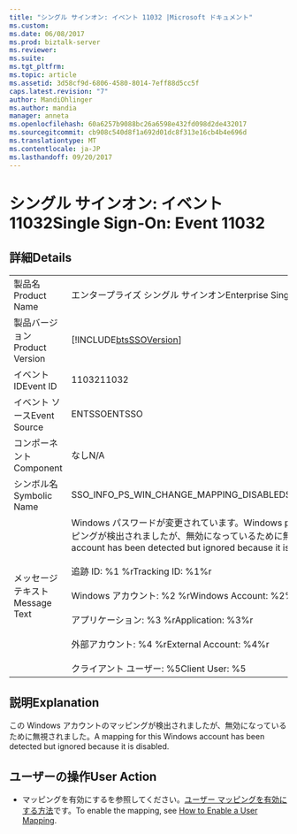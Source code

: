 ```yaml
---
title: "シングル サインオン: イベント 11032 |Microsoft ドキュメント"
ms.custom: 
ms.date: 06/08/2017
ms.prod: biztalk-server
ms.reviewer: 
ms.suite: 
ms.tgt_pltfrm: 
ms.topic: article
ms.assetid: 3d58cf9d-6806-4580-8014-7eff88d5cc5f
caps.latest.revision: "7"
author: MandiOhlinger
ms.author: mandia
manager: anneta
ms.openlocfilehash: 60a6257b9088bc26a6598e432fd098d2de432017
ms.sourcegitcommit: cb908c540d8f1a692d01dc8f313e16cb4b4e696d
ms.translationtype: MT
ms.contentlocale: ja-JP
ms.lasthandoff: 09/20/2017
---
```

# <a name="single-sign-on-event-11032"></a><span data-ttu-id="9e396-102">シングル サインオン: イベント 11032</span><span class="sxs-lookup"><span data-stu-id="9e396-102">Single Sign-On: Event 11032</span></span>
## <a name="details"></a><span data-ttu-id="9e396-103">詳細</span><span class="sxs-lookup"><span data-stu-id="9e396-103">Details</span></span>  
  
|||  
|-|-|  
|<span data-ttu-id="9e396-104">製品名</span><span class="sxs-lookup"><span data-stu-id="9e396-104">Product Name</span></span>|<span data-ttu-id="9e396-105">エンタープライズ シングル サインオン</span><span class="sxs-lookup"><span data-stu-id="9e396-105">Enterprise Single Sign-On</span></span>|  
|<span data-ttu-id="9e396-106">製品バージョン</span><span class="sxs-lookup"><span data-stu-id="9e396-106">Product Version</span></span>|[!INCLUDE[btsSSOVersion](../includes/btsssoversion-md.md)]|  
|<span data-ttu-id="9e396-107">イベント ID</span><span class="sxs-lookup"><span data-stu-id="9e396-107">Event ID</span></span>|<span data-ttu-id="9e396-108">11032</span><span class="sxs-lookup"><span data-stu-id="9e396-108">11032</span></span>|  
|<span data-ttu-id="9e396-109">イベント ソース</span><span class="sxs-lookup"><span data-stu-id="9e396-109">Event Source</span></span>|<span data-ttu-id="9e396-110">ENTSSO</span><span class="sxs-lookup"><span data-stu-id="9e396-110">ENTSSO</span></span>|  
|<span data-ttu-id="9e396-111">コンポーネント</span><span class="sxs-lookup"><span data-stu-id="9e396-111">Component</span></span>|<span data-ttu-id="9e396-112">なし</span><span class="sxs-lookup"><span data-stu-id="9e396-112">N/A</span></span>|  
|<span data-ttu-id="9e396-113">シンボル名</span><span class="sxs-lookup"><span data-stu-id="9e396-113">Symbolic Name</span></span>|<span data-ttu-id="9e396-114">SSO_INFO_PS_WIN_CHANGE_MAPPING_DISABLED</span><span class="sxs-lookup"><span data-stu-id="9e396-114">SSO_INFO_PS_WIN_CHANGE_MAPPING_DISABLED</span></span>|  
|<span data-ttu-id="9e396-115">メッセージ テキスト</span><span class="sxs-lookup"><span data-stu-id="9e396-115">Message Text</span></span>|<span data-ttu-id="9e396-116">Windows パスワードが変更されています。</span><span class="sxs-lookup"><span data-stu-id="9e396-116">Windows password change.</span></span> <span data-ttu-id="9e396-117">この Windows アカウントのマッピングが検出されましたが、無効になっているために無視されました。%r</span><span class="sxs-lookup"><span data-stu-id="9e396-117">A mapping for this Windows account has been detected but ignored because it is disabled.%r</span></span><br /><br /> <span data-ttu-id="9e396-118">追跡 ID: %1 %r</span><span class="sxs-lookup"><span data-stu-id="9e396-118">Tracking ID: %1%r</span></span><br /><br /> <span data-ttu-id="9e396-119">Windows アカウント: %2 %r</span><span class="sxs-lookup"><span data-stu-id="9e396-119">Windows Account: %2%r</span></span><br /><br /> <span data-ttu-id="9e396-120">アプリケーション: %3 %r</span><span class="sxs-lookup"><span data-stu-id="9e396-120">Application: %3%r</span></span><br /><br /> <span data-ttu-id="9e396-121">外部アカウント: %4 %r</span><span class="sxs-lookup"><span data-stu-id="9e396-121">External Account: %4%r</span></span><br /><br /> <span data-ttu-id="9e396-122">クライアント ユーザー: %5</span><span class="sxs-lookup"><span data-stu-id="9e396-122">Client User: %5</span></span>|  
  
## <a name="explanation"></a><span data-ttu-id="9e396-123">説明</span><span class="sxs-lookup"><span data-stu-id="9e396-123">Explanation</span></span>  
 <span data-ttu-id="9e396-124">この Windows アカウントのマッピングが検出されましたが、無効になっているために無視されました。</span><span class="sxs-lookup"><span data-stu-id="9e396-124">A mapping for this Windows account has been detected but ignored because it is disabled.</span></span>  
  
## <a name="user-action"></a><span data-ttu-id="9e396-125">ユーザーの操作</span><span class="sxs-lookup"><span data-stu-id="9e396-125">User Action</span></span>  
  
-   <span data-ttu-id="9e396-126">マッピングを有効にするを参照してください。[ユーザー マッピングを有効にする方法](../core/how-to-enable-a-user-mapping.md)です。</span><span class="sxs-lookup"><span data-stu-id="9e396-126">To enable the mapping, see [How to Enable a User Mapping](../core/how-to-enable-a-user-mapping.md).</span></span>